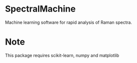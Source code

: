 # SpectralMachine
Machine learning software for rapid analysis of Raman spectra.

Note
=====
This package requires scikit-learn, numpy and matplotlib

